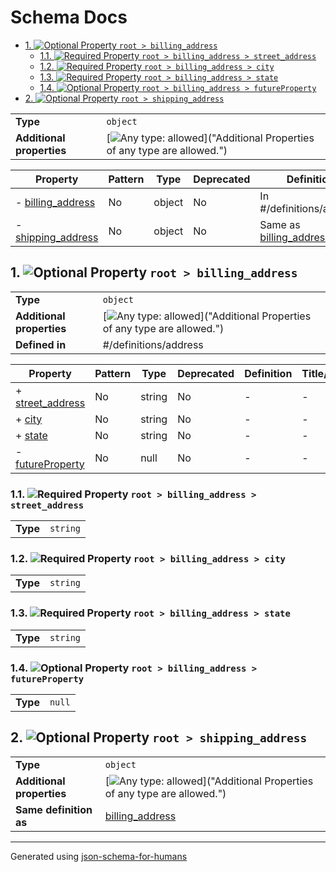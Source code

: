 # Schema Docs

- [1. ![Optional](https://img.shields.io/badge/Optional-yellow) Property `root > billing_address`](#billing_address)
  - [1.1. ![Required](https://img.shields.io/badge/Required-blue) Property `root > billing_address > street_address`](#billing_address_street_address)
  - [1.2. ![Required](https://img.shields.io/badge/Required-blue) Property `root > billing_address > city`](#billing_address_city)
  - [1.3. ![Required](https://img.shields.io/badge/Required-blue) Property `root > billing_address > state`](#billing_address_state)
  - [1.4. ![Optional](https://img.shields.io/badge/Optional-yellow) Property `root > billing_address > futureProperty`](#billing_address_futureProperty)
- [2. ![Optional](https://img.shields.io/badge/Optional-yellow) Property `root > shipping_address`](#shipping_address)

|                           |                                                                                                                                 |
| ------------------------- | ------------------------------------------------------------------------------------------------------------------------------- |
| **Type**                  | `object`                                                                                                                        |
| **Additional properties** | [![Any type: allowed](https://img.shields.io/badge/Any%20type-allowed-green)]("Additional Properties of any type are allowed.") |

| Property                                 | Pattern | Type   | Deprecated | Definition                                   | Title/Description |
| ---------------------------------------- | ------- | ------ | ---------- | -------------------------------------------- | ----------------- |
| - [billing_address](#billing_address )   | No      | object | No         | In #/definitions/address                     | -                 |
| - [shipping_address](#shipping_address ) | No      | object | No         | Same as [billing_address](#billing_address ) | -                 |

## <a name="billing_address"></a>1. ![Optional](https://img.shields.io/badge/Optional-yellow) Property `root > billing_address`

|                           |                                                                                                                                 |
| ------------------------- | ------------------------------------------------------------------------------------------------------------------------------- |
| **Type**                  | `object`                                                                                                                        |
| **Additional properties** | [![Any type: allowed](https://img.shields.io/badge/Any%20type-allowed-green)]("Additional Properties of any type are allowed.") |
| **Defined in**            | #/definitions/address                                                                                                           |

| Property                                             | Pattern | Type   | Deprecated | Definition | Title/Description |
| ---------------------------------------------------- | ------- | ------ | ---------- | ---------- | ----------------- |
| + [street_address](#billing_address_street_address ) | No      | string | No         | -          | -                 |
| + [city](#billing_address_city )                     | No      | string | No         | -          | -                 |
| + [state](#billing_address_state )                   | No      | string | No         | -          | -                 |
| - [futureProperty](#billing_address_futureProperty ) | No      | null   | No         | -          | -                 |

### <a name="billing_address_street_address"></a>1.1. ![Required](https://img.shields.io/badge/Required-blue) Property `root > billing_address > street_address`

|          |          |
| -------- | -------- |
| **Type** | `string` |

### <a name="billing_address_city"></a>1.2. ![Required](https://img.shields.io/badge/Required-blue) Property `root > billing_address > city`

|          |          |
| -------- | -------- |
| **Type** | `string` |

### <a name="billing_address_state"></a>1.3. ![Required](https://img.shields.io/badge/Required-blue) Property `root > billing_address > state`

|          |          |
| -------- | -------- |
| **Type** | `string` |

### <a name="billing_address_futureProperty"></a>1.4. ![Optional](https://img.shields.io/badge/Optional-yellow) Property `root > billing_address > futureProperty`

|          |        |
| -------- | ------ |
| **Type** | `null` |

## <a name="shipping_address"></a>2. ![Optional](https://img.shields.io/badge/Optional-yellow) Property `root > shipping_address`

|                           |                                                                                                                                 |
| ------------------------- | ------------------------------------------------------------------------------------------------------------------------------- |
| **Type**                  | `object`                                                                                                                        |
| **Additional properties** | [![Any type: allowed](https://img.shields.io/badge/Any%20type-allowed-green)]("Additional Properties of any type are allowed.") |
| **Same definition as**    | [billing_address](#billing_address)                                                                                             |

----------------------------------------------------------------------------------------------------------------------------
Generated using [json-schema-for-humans](https://github.com/coveooss/json-schema-for-humans)
